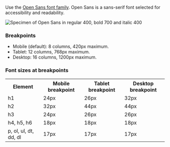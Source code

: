 <p class="abstract">Use the <a href="https://www.google.com/fonts/specimen/Open+Sans" rel="external">Open Sans font family</a>. Open Sans is a sans-serif font selected for accessibility and readability.</p>

![Specimen of Open Sans in regular 400, bold 700 and italic 400](/assets/font-specimen.png)

<!-- <p style="font-size:5em">Aa <strong>Aa</strong> <em>Aa</em></p> -->

### Breakpoints

- Mobile (default): 8 columns, 420px maximum.
- Tablet: 12 columns, 768px maximum.
- Desktop: 16 columns, 1200px maximum.

### Font sizes at breakpoints

<table class="content-table">
  <tr>
    <th>Element</th>
    <th>Mobile breakpoint</th>
    <th>Tablet breakpoint</th>
    <th>Desktop breakpoint</th>
  </tr>
  <tr>
    <td>h1</td>
    <td>24px</td>
    <td>26px</td>
    <td>32px</td>
  </tr>
  <tr>
    <td>h2</td>
    <td>32px</td>
    <td>44px</td>
    <td>44px</td>
  </tr>
  <tr>
    <td>h3</td>
    <td>24px</td>
    <td>26px</td>
    <td>26px</td>
  </tr>
  <tr>
    <td>h4, h5, h6</td>
    <td>18px</td>
    <td>18px</td>
    <td>18px</td>
  </tr>
  <tr>
    <td>p, ol, ul, dt, dd, dl</td>
    <td>17px</td>
    <td>17px</td>
    <td>17px</td>
  </tr>
</table>
